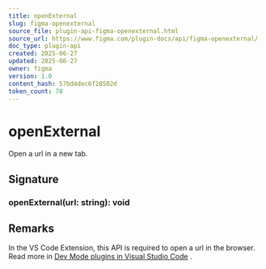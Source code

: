 ```yaml
---
title: openExternal
slug: figma-openexternal
source_file: plugin-api-figma-openexternal.html
source_url: https://www.figma.com/plugin-docs/api/figma-openexternal/
doc_type: plugin-api
created: 2025-06-27
updated: 2025-06-27
owner: figma
version: 1.0
content_hash: 57bd4dec6f28502d
token_count: 78
---
```

# openExternal

Open a url in a new tab.

## Signature

### openExternal(url: string): void

## Remarks

In the VS Code Extension, this API is required to open a url in the browser. Read more in [Dev Mode plugins in Visual Studio Code](/plugin-docs/working-in-dev-mode/#dev-mode-plugins-in-visual-studio-code)
.